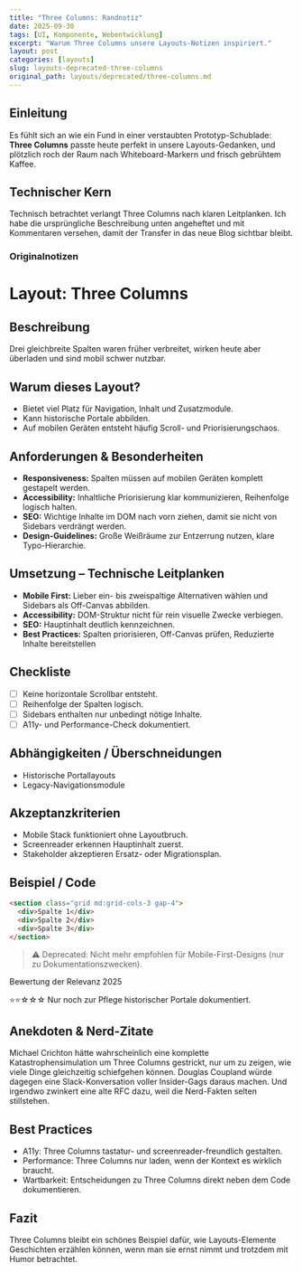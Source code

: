 ```yaml
---
title: "Three Columns: Randnotiz"
date: 2025-09-30
tags: [UI, Komponente, Webentwicklung]
excerpt: "Warum Three Columns unsere Layouts-Notizen inspiriert."
layout: post
categories: [layouts]
slug: layouts-deprecated-three-columns
original_path: layouts/deprecated/three-columns.md
---
```


## Einleitung
Es fühlt sich an wie ein Fund in einer verstaubten Prototyp-Schublade: **Three Columns** passte heute perfekt in unsere Layouts-Gedanken, und plötzlich roch der Raum nach Whiteboard-Markern und frisch gebrühtem Kaffee.

## Technischer Kern
Technisch betrachtet verlangt Three Columns nach klaren Leitplanken. Ich habe die ursprüngliche Beschreibung unten angeheftet und mit Kommentaren versehen, damit der Transfer in das neue Blog sichtbar bleibt.

### Originalnotizen
# Layout: Three Columns

## Beschreibung
Drei gleichbreite Spalten waren früher verbreitet, wirken heute aber überladen und sind mobil schwer nutzbar.

## Warum dieses Layout?
- Bietet viel Platz für Navigation, Inhalt und Zusatzmodule.
- Kann historische Portale abbilden.
- Auf mobilen Geräten entsteht häufig Scroll- und Priorisierungschaos.

## Anforderungen & Besonderheiten
- **Responsiveness:** Spalten müssen auf mobilen Geräten komplett gestapelt werden.
- **Accessibility:** Inhaltliche Priorisierung klar kommunizieren, Reihenfolge logisch halten.
- **SEO:** Wichtige Inhalte im DOM nach vorn ziehen, damit sie nicht von Sidebars verdrängt werden.
- **Design-Guidelines:** Große Weißräume zur Entzerrung nutzen, klare Typo-Hierarchie.

## Umsetzung – Technische Leitplanken
- **Mobile First:** Lieber ein- bis zweispaltige Alternativen wählen und Sidebars als Off-Canvas abbilden.
- **Accessibility:** DOM-Struktur nicht für rein visuelle Zwecke verbiegen.
- **SEO:** Hauptinhalt deutlich kennzeichnen.
- **Best Practices:** Spalten priorisieren, Off-Canvas prüfen, Reduzierte Inhalte bereitstellen

## Checkliste
- [ ] Keine horizontale Scrollbar entsteht.
- [ ] Reihenfolge der Spalten logisch.
- [ ] Sidebars enthalten nur unbedingt nötige Inhalte.
- [ ] A11y- und Performance-Check dokumentiert.

## Abhängigkeiten / Überschneidungen
- Historische Portallayouts
- Legacy-Navigationsmodule

## Akzeptanzkriterien
- Mobile Stack funktioniert ohne Layoutbruch.
- Screenreader erkennen Hauptinhalt zuerst.
- Stakeholder akzeptieren Ersatz- oder Migrationsplan.

## Beispiel / Code
```html
<section class="grid md:grid-cols-3 gap-4">
  <div>Spalte 1</div>
  <div>Spalte 2</div>
  <div>Spalte 3</div>
</section>
```

> ⚠️ Deprecated: Nicht mehr empfohlen für Mobile-First-Designs (nur zu Dokumentationszwecken).

Bewertung der Relevanz 2025

⭐⭐☆☆☆ Nur noch zur Pflege historischer Portale dokumentiert.

## Anekdoten & Nerd-Zitate
Michael Crichton hätte wahrscheinlich eine komplette Katastrophensimulation um Three Columns gestrickt, nur um zu zeigen, wie viele Dinge gleichzeitig schiefgehen können. Douglas Coupland würde dagegen eine Slack-Konversation voller Insider-Gags daraus machen. Und irgendwo zwinkert eine alte RFC dazu, weil die Nerd-Fakten selten stillstehen.

## Best Practices
- A11y: Three Columns tastatur- und screenreader-freundlich gestalten.
- Performance: Three Columns nur laden, wenn der Kontext es wirklich braucht.
- Wartbarkeit: Entscheidungen zu Three Columns direkt neben dem Code dokumentieren.

## Fazit
Three Columns bleibt ein schönes Beispiel dafür, wie Layouts-Elemente Geschichten erzählen können, wenn man sie ernst nimmt und trotzdem mit Humor betrachtet.
